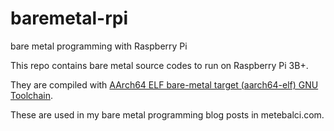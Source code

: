 # baremetal-rpi

bare metal programming with Raspberry Pi

This repo contains bare metal source codes to run on Raspberry Pi 3B+.

They are compiled with [AArch64 ELF bare-metal target (aarch64-elf) GNU Toolchain](https://developer.arm.com/tools-and-software/open-source-software/gnu-toolchain/gnu-a/downloads).

These are used in my bare metal programming blog posts in metebalci.com.
